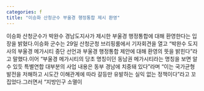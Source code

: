```yaml
---
categories: f
title: "이승화 산청군수 부울경 행정통합 제시 환영"
---
```

이승화 산청군수가 박완수 경남도지사가 제시한 부울경 행정통합에 대해 환영한다는 입장을 밝혔다.이승화 군수는 29일 산청군청 브리핑룸에서 기자회견을 열고 “박완수 도지사의 부울경 메가시티 중단 선언과 부울경 행정통합 제안에 대해 환영의 뜻을 밝힌다”라고 말했다.이어 “부울경 메가시티의 당초 명칭이던 동남권 메가시티라는 명칭을 보면 알 수 있듯 특별연합 대부분의 사업 내용은 동부 경남에 치중돼 있다”라며 “이는 국가균형 발전을 저해하고 시도간 이해관계에 따라 갈등만 유발하는 실익 없는 정책이다”라고 꼬집었다.그러면서 “지방인구 소멸이